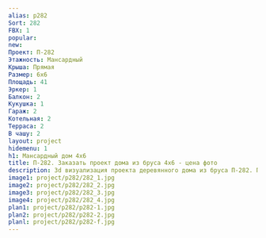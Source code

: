 ```yaml
---
alias: p282
Sort: 282
FBX: 1
popular: 
new: 
Проект: П-282
Этажность: Мансардный
Крыша: Прямая
Размер: 6х6
Площадь: 41
Эркер: 1
Балкон: 2
Кукушка: 1
Гараж: 2
Котельная: 2
Терраса: 2
В чашу: 2
layout: project
hidemenu: 1
h1: Мансардный дом 4х6
title: П-282. Заказать проект дома из бруса 4х6 - цена фото
description: 3d визуализация проекта деревянного дома из бруса П-282. Площадь 41 м2, размер 4х6. Вы можете внести любые изменения в проект.
image1: project/p282/282_1.jpg
image2: project/p282/282_2.jpg
image3: project/p282/282_3.jpg
image4: project/p282/282_4.jpg
plan1: project/p282/p282-1.jpg
plan2: project/p282/p282-2.jpg
planl: project/p282/p282-f.jpg
---
```

